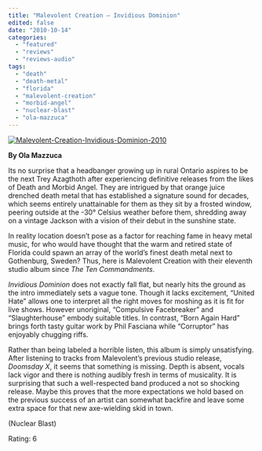 ```yaml
---
title: "Malevolent Creation – Invidious Dominion"
edited: false
date: "2010-10-14"
categories:
  - "featured"
  - "reviews"
  - "reviews-audio"
tags:
  - "death"
  - "death-metal"
  - "florida"
  - "malevolent-creation"
  - "morbid-angel"
  - "nuclear-blast"
  - "ola-mazzuca"
---
```


[![](http://www.hellbound.ca/wp-content/uploads/2010/10/Malevolent-Creation-Invidious-Dominion-2010.png "Malevolent-Creation-Invidious-Dominion-2010")](http://www.hellbound.ca/wp-content/uploads/2010/10/Malevolent-Creation-Invidious-Dominion-2010.png)

**By Ola Mazzuca**

Its no surprise that a headbanger growing up in rural Ontario aspires to be the next Trey Azagthoth after experiencing definitive releases from the likes of Death and Morbid Angel. They are intrigued by that orange juice drenched death metal that has established a signature sound for decades, which seems entirely unattainable for them as they sit by a frosted window, peering outside at the -30° Celsius weather before them, shredding away on a vintage Jackson with a vision of their debut in the sunshine state.

In reality location doesn’t pose as a factor for reaching fame in heavy metal music, for who would have thought that the warm and retired state of Florida could spawn an array of the world’s finest death metal next to Gothenburg, Sweden? Thus, here is Malevolent Creation with their eleventh studio album since _The Ten Commandments_.

_Invidious Dominion_ does not exactly fall flat, but nearly hits the ground as the intro immediately sets a vague tone. Though it lacks excitement, “United Hate” allows one to interpret all the right moves for moshing as it is fit for live shows. However unoriginal, “Compulsive Facebreaker” and “Slaughterhouse” embody suitable titles. In contrast, “Born Again Hard” brings forth tasty guitar work by Phil Fasciana while “Corruptor” has enjoyably chugging riffs.

Rather than being labeled a horrible listen, this album is simply unsatisfying. After listening to tracks from Malevolent’s previous studio release, _Doomsday X_, it seems that something is missing. Depth is absent, vocals lack vigor and there is nothing audibly fresh in terms of musicality. It is surprising that such a well-respected band produced a not so shocking release. Maybe this proves that the more expectations we hold based on the previous success of an artist can somewhat backfire and leave some extra space for that new axe-wielding skid in town.

(Nuclear Blast)

Rating: 6
